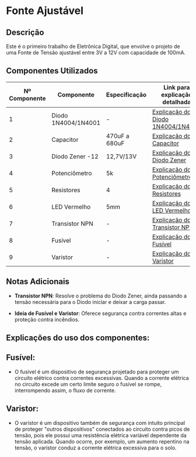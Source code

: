 # Fonte Ajustável

## Descrição
Este é o primeiro trabalho de Eletrônica Digital, que envolve o projeto de uma Fonte de Tensão ajustável entre 3V a 12V com capacidade de 100mA.

## Componentes Utilizados

| Nº Componente | Componente          | Especificação        | Link para explicação detalhada                                    |
|---------------|---------------------|----------------------|-----------------------------------------------------------------|
| 1             | Diodo 1N4004/1N4001 | -                    | [Explicação do Diodo 1N4004/1N4001](link_para_explicação)    |
| 2             | Capacitor           | 470uF a 680uF         | [Explicação do Capacitor](link_para_explicação)                |
| 3             | Diodo Zener -12     | 12,7V/13V             | [Explicação do Diodo Zener](link_para_explicação)              |
| 4             | Potenciômetro       | 5k                   | [Explicação do Potenciômetro](link_para_explicação)            |
| 5             | Resistores          | 4                    | [Explicação dos Resistores](link_para_explicação)              |
| 6             | LED Vermelho        | 5mm                  | [Explicação do LED Vermelho](link_para_explicação)             |
| 7             | Transistor NPN      | -                    | [Explicação do Transistor NPN](link_para_explicação)           |
| 8             | Fusível             | -                    | [Explicação do Fusível](link_para_explicação)                  |
| 9             | Varistor            | -                    | [Explicação do Varistor](link_para_explicação)                 |

## Notas Adicionais

- **Transistor NPN**: Resolve o problema do Diodo Zener, ainda passando a tensão necessária para o Diodo iniciar e deixar a carga passar.

- **Ideia de Fusível e Varistor**: Oferece segurança contra correntes altas e proteção contra incêndios.


## Explicações do uso dos componentes:

## Fusível: 
 - O fusível é um dispositivo de segurança projetado para proteger um circuito elétrico contra correntes excessivas. Quando a corrente elétrica no circuito excede um certo limite seguro o fusível se rompe, interrompendo assim, o fluxo de corrente.

## Varistor:
  - O varistor é um dispositivo também de segurança com intuito principal de proteger "outros dispositivos" conectados ao circuito contra picos de tensão, pois ele possui uma resistência elétrica variável dependente da tensão aplicada. Quando ocorre, por exemplo, um aumento repentino na tensão, o varistor conduz a corrente elétrica excessiva para o solo.
